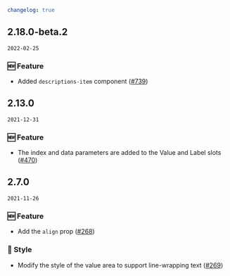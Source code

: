 ```yaml
changelog: true
```

## 2.18.0-beta.2

`2022-02-25`

### 🆕 Feature

- Added `descriptions-item` component ([#739](https://github.com/arco-design/arco-design-vue/pull/739))


## 2.13.0

`2021-12-31`

### 🆕 Feature

- The index and data parameters are added to the Value and Label slots ([#470](https://github.com/arco-design/arco-design-vue/pull/470))


## 2.7.0

`2021-11-26`

### 🆕 Feature

- Add the `align` prop ([#268](https://github.com/arco-design/arco-design-vue/pull/268))

### 💅 Style

- Modify the style of the value area to support line-wrapping text ([#269](https://github.com/arco-design/arco-design-vue/pull/269))

